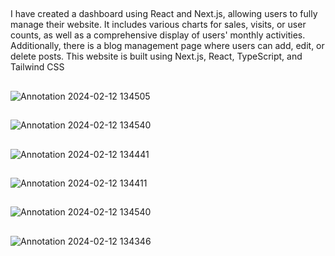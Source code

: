 ## 
I have created a dashboard using React and Next.js, allowing users to fully manage their website. It includes various charts for sales, visits, or user counts, as well as a comprehensive display of users' monthly activities. Additionally, there is a blog management page where users can add, edit, or delete posts. This website is built using Next.js, React, TypeScript, and Tailwind CSS


##
![Annotation 2024-02-12 134505](https://github.com/mehran-rezaei/dashboard-for-manage-website/assets/110059221/976b531f-95f9-412d-ba25-83e8d4c20ba4)
##
![Annotation 2024-02-12 134540](https://github.com/mehran-rezaei/dashboard-for-manage-website/assets/110059221/3786d606-3521-4e0c-87a2-ef2fb1641d73)
##
![Annotation 2024-02-12 134441](https://github.com/mehran-rezaei/dashboard-for-manage-website/assets/110059221/63e3b25d-3c82-430b-b368-72285e8054c8)
##
![Annotation 2024-02-12 134411](https://github.com/mehran-rezaei/dashboard-for-manage-website/assets/110059221/0400fb11-cdff-41b3-9fb3-9bc2cd34c91f)
##
![Annotation 2024-02-12 134540](https://github.com/mehran-rezaei/dashboard-for-manage-website/assets/110059221/877cbbd4-0f62-4838-aad6-0a5f60d31735)
##
![Annotation 2024-02-12 134346](https://github.com/mehran-rezaei/dashboard-for-manage-website/assets/110059221/a0a46e13-8626-460f-bac5-5e3770e929cd)
